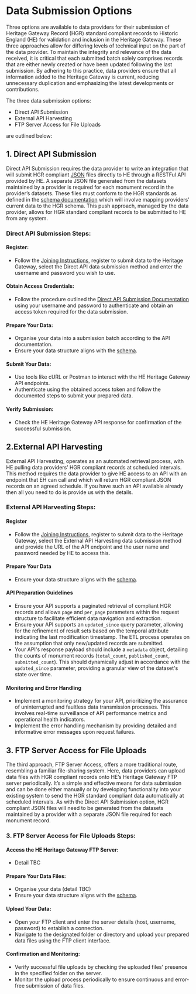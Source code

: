 # Data Submission Options

Three options are available to data providers for their submission of Heritage Gateway Record (HGR) standard compliant records to Historic England (HE) for validation and inclusion in the Heritage Gateway. These three approaches allow for differing levels of technical input on the part of the data provider. To maintain the integrity and relevance of the data received, it is critical that each submitted batch solely comprises records that are either newly created or have been updated following the last submission. By adhering to this practice, data providers ensure that all information added to the Heritage Gateway is current, reducing unnecessary duplication and emphasizing the latest developments or contributions.

The three data submission options:

- Direct API Submission
- External API Harvesting
- FTP Server Access for File Uploads

are outlined below:

## 1. Direct API Submission

Direct API Submission requires the data provider to write an integration that will submit HGR compliant [JSON](https://www.json.org/json-en.html) files directly to HE through a RESTFul API provided by HE. A separate JSON file generated from the datasets maintained by a provider is required for each monument record in the provider’s datasets. These files must conform to the HGR standards as defined in the [schema documentation](HeritageGatewayRecordSchemaDocumentation.md) which will involve mapping providers’ current data to the HGR schema. This push approach, managed by the data provider, allows for HGR standard compliant records to be submitted to HE from any system.

### Direct API Submission Steps:

#### Register:
+	Follow the [Joining Instructions](JoiningInstructions.md), register to submit data to the Heritage Gateway, select the Direct API data submission method and enter the username and password you wish to use.  
#### Obtain Access Credentials:
+	Follow the procedure outlined the [Direct API Submission Documentation](DirectAPISubmissionDocumentation.md) using your username and password to authenticate and obtain an access token required for the data submission.
#### Prepare Your Data:
+	Organise your data into a submission batch according to the API documentation.
+	Ensure your data structure aligns with the [schema](HGRSchemaDocumentation.md).

#### Submit Your Data:
+	Use tools like cURL or Postman to interact with the HE Heritage Gateway API endpoints.
+	Authenticate using the obtained access token and follow the documented steps to submit your prepared data.

#### Verify Submission:
+	Check the HE Heritage Gateway API response for confirmation of the successful submission.
  
## 2.External API Harvesting

External API Harvesting, operates as an automated retrieval process, with HE pulling data providers’ HGR compliant records at scheduled intervals. This method requires the data provider to give HE access to an API with an endpoint that EH can call and which will return HGR compliant JSON records on an agreed schedule. If you have such an API available already then all you need to do is provide us with the details.

### External API Harvesting Steps:

#### Register
+	Follow the [Joining Instructions](JoiningInstructions.md), register to submit data to the Heritage Gateway, select the External API Harvesting data submission method and provide the URL of the API endpoint and the user name and password needed by HE to access this.

#### Prepare Your Data
+ Ensure your data structure aligns with the [schema](HGRSchemaDocumentation.md).

#### API Preparation Guidelines
+ Ensure your API supports a paginated retrieval of compliant HGR records and allows `page` and `per_page` parameters within the request structure to facilitate efficient data navigation and extraction.
+ Ensure your API supports an `updated_since` query parameter, allowing for the refinement of result sets based on the temporal attribute indicating the last modification timestamp. The ETL process operates on the assumption that only new/updated records are submitted.
+ Your API's response payload should include a `metadata` object, detailing the counts of monument records (`total_count`, `published_count`, `submitted_count`). This should dynamically adjust in accordance with the `updated_since` parameter, providing a granular view of the dataset's state over time.

#### Monitoring and Error Handling
+ Implement a monitoring strategy for your API, prioritizing the assurance of uninterrupted and faultless data transmission processes. This involves real-time surveillance of API performance metrics and operational health indicators.
+ Implement the error handling mechanism by providing detailed and informative error messages upon request failures.


## 3. FTP Server Access for File Uploads

The third approach, FTP Server Access, offers a more traditional route, resembling a familiar file-sharing system. Here, data providers can upload data files with HGR compliant records onto HE’s Heritage Gateway FTP server periodically. It’s a simple and effective means for data submission and can be done either manually or by developing functionality into your existing system to send the HGR standard compliant data automatically at scheduled intervals. As with the Direct API Submission option, HGR compliant JSON files will need to be generated from the datasets maintained by a provider with a separate JSON file required for each monument record.

### 3. FTP Server Access for File Uploads Steps:

#### Access the HE Heritage Gateway FTP Server:
+	Detail TBC

#### Prepare Your Data Files:
+	Organise your data (detail TBC)
+	Ensure your data structure aligns with the [schema](HGRSchemaDocumentation.md).

#### Upload Your Data:
+	Open your FTP client and enter the server details (host, username, password) to establish a connection.
+	Navigate to the designated folder or directory and upload your prepared data files using the FTP client interface.

#### Confirmation and Monitoring:
+	Verify successful file uploads by checking the uploaded files' presence in the specified folder on the server.
+	Monitor the upload process periodically to ensure continuous and error-free submission of data files.
